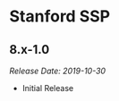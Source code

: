 # Stanford SSP

8.x-1.0
--------------------------------------------------------------------------------  
_Release Date: 2019-10-30_

- Initial Release
